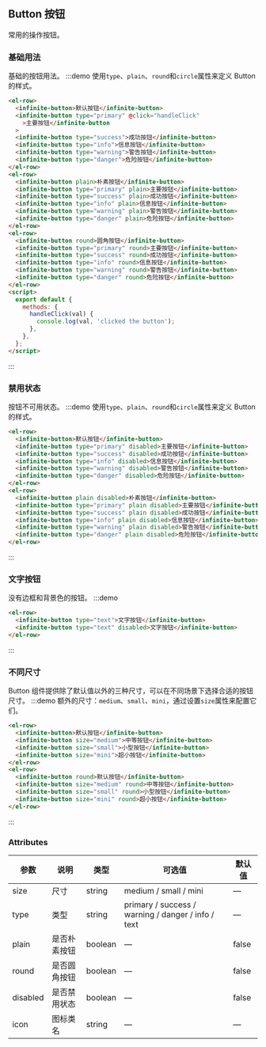 ## Button 按钮

常用的操作按钮。

### 基础用法

基础的按钮用法。
:::demo 使用`type`、`plain`、`round`和`circle`属性来定义 Button 的样式。

```html
<el-row>
  <infinite-button>默认按钮</infinite-button>
  <infinite-button type="primary" @click="handleClick"
    >主要按钮</infinite-button
  >
  <infinite-button type="success">成功按钮</infinite-button>
  <infinite-button type="info">信息按钮</infinite-button>
  <infinite-button type="warning">警告按钮</infinite-button>
  <infinite-button type="danger">危险按钮</infinite-button>
</el-row>
<el-row>
  <infinite-button plain>朴素按钮</infinite-button>
  <infinite-button type="primary" plain>主要按钮</infinite-button>
  <infinite-button type="success" plain>成功按钮</infinite-button>
  <infinite-button type="info" plain>信息按钮</infinite-button>
  <infinite-button type="warning" plain>警告按钮</infinite-button>
  <infinite-button type="danger" plain>危险按钮</infinite-button>
</el-row>
<el-row>
  <infinite-button round>圆角按钮</infinite-button>
  <infinite-button type="primary" round>主要按钮</infinite-button>
  <infinite-button type="success" round>成功按钮</infinite-button>
  <infinite-button type="info" round>信息按钮</infinite-button>
  <infinite-button type="warning" round>警告按钮</infinite-button>
  <infinite-button type="danger" round>危险按钮</infinite-button>
</el-row>
<script>
  export default {
    methods: {
      handleClick(val) {
        console.log(val, 'clicked the button');
      },
    },
  };
</script>
```

:::

### 禁用状态

按钮不可用状态。
:::demo 使用`type`、`plain`、`round`和`circle`属性来定义 Button 的样式。

```html
<el-row>
  <infinite-button>默认按钮</infinite-button>
  <infinite-button type="primary" disabled>主要按钮</infinite-button>
  <infinite-button type="success" disabled>成功按钮</infinite-button>
  <infinite-button type="info" disabled>信息按钮</infinite-button>
  <infinite-button type="warning" disabled>警告按钮</infinite-button>
  <infinite-button type="danger" disabled>危险按钮</infinite-button>
</el-row>
<el-row>
  <infinite-button plain disabled>朴素按钮</infinite-button>
  <infinite-button type="primary" plain disabled>主要按钮</infinite-button>
  <infinite-button type="success" plain disabled>成功按钮</infinite-button>
  <infinite-button type="info" plain disabled>信息按钮</infinite-button>
  <infinite-button type="warning" plain disabled>警告按钮</infinite-button>
  <infinite-button type="danger" plain disabled>危险按钮</infinite-button>
</el-row>
```

:::

### 文字按钮

没有边框和背景色的按钮。
:::demo

```html
<el-row>
  <infinite-button type="text">文字按钮</infinite-button>
  <infinite-button type="text" disabled>文字按钮</infinite-button>
</el-row>
```

:::

### 不同尺寸

Button 组件提供除了默认值以外的三种尺寸，可以在不同场景下选择合适的按钮尺寸。
:::demo 额外的尺寸：`medium`、`small`、`mini`，通过设置`size`属性来配置它们。

```html
<el-row>
  <infinite-button>默认按钮</infinite-button>
  <infinite-button size="medium">中等按钮</infinite-button>
  <infinite-button size="small">小型按钮</infinite-button>
  <infinite-button size="mini">超小按钮</infinite-button>
</el-row>
<el-row>
  <infinite-button round>默认按钮</infinite-button>
  <infinite-button size="medium" round>中等按钮</infinite-button>
  <infinite-button size="small" round>小型按钮</infinite-button>
  <infinite-button size="mini" round>超小按钮</infinite-button>
</el-row>
```

:::

### Attributes

| 参数     | 说明         | 类型    | 可选值                                             | 默认值 |
| -------- | ------------ | ------- | -------------------------------------------------- | ------ |
| size     | 尺寸         | string  | medium / small / mini                              | —      |
| type     | 类型         | string  | primary / success / warning / danger / info / text | —      |
| plain    | 是否朴素按钮 | boolean | —                                                  | false  |
| round    | 是否圆角按钮 | boolean | —                                                  | false  |
| disabled | 是否禁用状态 | boolean | —                                                  | false  |
| icon     | 图标类名     | string  | —                                                  | —      |
